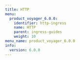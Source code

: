 ```yaml
---
title: HTTP
menu:
  product_voyager_6.0.0:
    identifier: http-ingress
    name: HTTP
    parent: ingress-guides
    weight: 10
menu_name: product_voyager_6.0.0
info:
  version: 6.0.0
---
```


